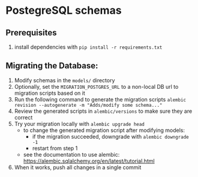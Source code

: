 # PostegreSQL schemas

## Prerequisites
1. install dependencies with `pip install -r requirements.txt`

## Migrating the Database:

1. Modify schemas in the `models/` directory
2. Optionally, set the `MIGRATION_POSTGRES_URL` to a non-local DB url to migration scripts based on it
3. Run the following command to generate the migration scripts
    `alembic revision --autogenerate -m "Adds/modify some schema..."`
4. Review the generated scripts in `alembic/versions` to make sure they are correct
5. Try your migration locally with `alembic upgrade head`
    * to change the generated migration script after modifying models:
        * if the migration succeeded, downgrade with `alembic downgrade -1`
        * restart from step 1
    * see the documentation to use alembic: https://alembic.sqlalchemy.org/en/latest/tutorial.html
6. When it works, push all changes in a single commit
